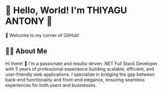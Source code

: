 # 🌟 Hello, World! I'm THIYAGU ANTONY 🌟

👋 Welcome to my corner of GitHub!

## 👨‍💻 About Me 
Hi there! 👋 I'm a passionate and results-driven .NET Full Stack Developer with 5 years of professional experience building scalable, efficient, and user-friendly web applications. I specialize in bridging the gap between back-end functionality and front-end elegance, ensuring seamless experiences for both users and businesses.



